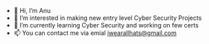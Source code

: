 - 👋 Hi, I’m Anu
- 👀 I’m interested in making new entry level Cyber Security Projects 
- 🌱 I’m currently learning Cyber Security and working on few certs 
- 📫 You can contact me via emial iwearallhats@gmail.com

<!---
anugau2825/anugau2825 is a ✨ special ✨ repository because its `README.md` (this file) appears on your GitHub profile.
You can click the Preview link to take a look at your changes.
--->
